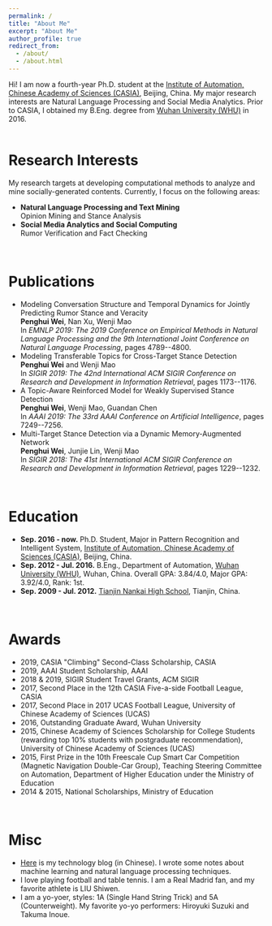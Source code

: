 ```yaml
---
permalink: /
title: "About Me"
excerpt: "About Me"
author_profile: true
redirect_from: 
  - /about/
  - /about.html
---
```


Hi! I am now a fourth-year Ph.D. student at the [Institute of Automation, Chinese Academy of Sciences (CASIA)](http://english.ia.cas.cn/), Beijing, China. My major research interests are Natural Language Processing and Social Media Analytics. Prior to CASIA, I obtained my B.Eng. degree from [Wuhan University (WHU)](https://en.whu.edu.cn/) in 2016.  
<br/>

  
Research Interests
======
My research targets at developing computational methods to analyze and mine socially-generated contents. Currently, I focus on the following areas:
* **Natural Language Processing and Text Mining**  
Opinion Mining and Stance Analysis
* **Social Media Analytics and Social Computing**  
Rumor Verification and Fact Checking  
<br/>


Publications
======
* Modeling Conversation Structure and Temporal Dynamics for Jointly Predicting Rumor Stance and Veracity  
**Penghui Wei**, Nan Xu, Wenji Mao  
In *EMNLP 2019: The 2019 Conference on Empirical Methods in Natural Language Processing and the 9th International Joint Conference on Natural Language Processing*, pages 4789--4800.
* Modeling Transferable Topics for Cross-Target Stance Detection     
**Penghui Wei** and Wenji Mao  
In *SIGIR 2019: The 42nd International ACM SIGIR Conference on Research and Development in Information Retrieval*, pages 1173--1176.
* A Topic-Aware Reinforced Model for Weakly Supervised Stance Detection    
**Penghui Wei**, Wenji Mao, Guandan Chen  
In *AAAI 2019: The 33rd AAAI Conference on Artificial Intelligence*, pages 7249--7256.
* Multi-Target Stance Detection via a Dynamic Memory-Augmented Network       
**Penghui Wei**, Junjie Lin, Wenji Mao  
In *SIGIR 2018: The 41st International ACM SIGIR Conference on Research and Development in Information Retrieval*, pages 1229--1232.  
<br/>
  
  
Education
======
* **Sep. 2016 - now.** Ph.D. Student, Major in Pattern Recognition and Intelligent System, [Institute of Automation, Chinese Academy of Sciences (CASIA)](http://english.ia.cas.cn/), Beijing, China.
* **Sep. 2012 - Jul. 2016.** B.Eng., Department of Automation, [Wuhan University (WHU)](https://en.whu.edu.cn/), Wuhan, China. Overall GPA: 3.84/4.0, Major GPA: 3.92/4.0, Rank: 1st.
* **Sep. 2009 - Jul. 2012.** [Tianjin Nankai High School](https://en.wikipedia.org/wiki/Tianjin_Nankai_High_School), Tianjin, China.  
<br/>
  
  
Awards
======
* 2019, CASIA "Climbing" Second-Class Scholarship, CASIA
* 2019, AAAI Student Scholarship, AAAI
* 2018 & 2019, SIGIR Student Travel Grants, ACM SIGIR
* 2017, Second Place in the 12th CASIA Five-a-side Football League, CASIA
* 2017, Second Place in 2017 UCAS Football League, University of Chinese Academy of Sciences (UCAS)
* 2016, Outstanding Graduate Award, Wuhan University
* 2015, Chinese Academy of Sciences Scholarship for College Students (rewarding top 10% students with postgraduate recommendation), University of Chinese Academy of Sciences (UCAS)
* 2015, First Prize in the 10th Freescale Cup Smart Car Competition (Magnetic Navigation Double-Car Group), Teaching Steering Committee on Automation, Department of Higher Education under the Ministry of Education
* 2014 & 2015, National Scholarships, Ministry of Education   
<br/>
  
  
Misc
======
* [Here](https://www.cnblogs.com/Determined22/) is my technology blog (in Chinese). I wrote some notes about machine learning and natural language processing techniques.
* I love playing football and table tennis. I am a Real Madrid fan, and my favorite athlete is LIU Shiwen. 
* I am a yo-yoer, styles: 1A (Single Hand String Trick) and 5A (Counterweight). My favorite yo-yo performers: Hiroyuki Suzuki and Takuma Inoue. 
  
  
